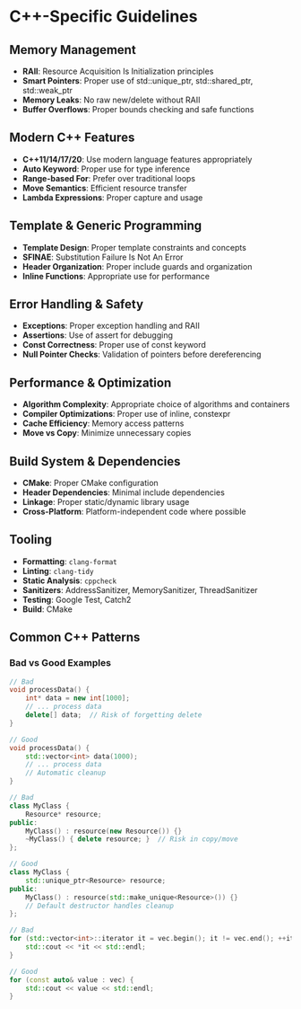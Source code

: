 # C++-Specific Guidelines

## Memory Management
- **RAII**: Resource Acquisition Is Initialization principles
- **Smart Pointers**: Proper use of std::unique_ptr, std::shared_ptr, std::weak_ptr
- **Memory Leaks**: No raw new/delete without RAII
- **Buffer Overflows**: Proper bounds checking and safe functions

## Modern C++ Features
- **C++11/14/17/20**: Use modern language features appropriately
- **Auto Keyword**: Proper use for type inference
- **Range-based For**: Prefer over traditional loops
- **Move Semantics**: Efficient resource transfer
- **Lambda Expressions**: Proper capture and usage

## Template & Generic Programming
- **Template Design**: Proper template constraints and concepts
- **SFINAE**: Substitution Failure Is Not An Error
- **Header Organization**: Proper include guards and organization
- **Inline Functions**: Appropriate use for performance

## Error Handling & Safety
- **Exceptions**: Proper exception handling and RAII
- **Assertions**: Use of assert for debugging
- **Const Correctness**: Proper use of const keyword
- **Null Pointer Checks**: Validation of pointers before dereferencing

## Performance & Optimization
- **Algorithm Complexity**: Appropriate choice of algorithms and containers
- **Compiler Optimizations**: Proper use of inline, constexpr
- **Cache Efficiency**: Memory access patterns
- **Move vs Copy**: Minimize unnecessary copies

## Build System & Dependencies
- **CMake**: Proper CMake configuration
- **Header Dependencies**: Minimal include dependencies
- **Linkage**: Proper static/dynamic library usage
- **Cross-Platform**: Platform-independent code where possible

## Tooling
- **Formatting**: `clang-format`
- **Linting**: `clang-tidy`
- **Static Analysis**: `cppcheck`
- **Sanitizers**: AddressSanitizer, MemorySanitizer, ThreadSanitizer
- **Testing**: Google Test, Catch2
- **Build**: CMake

## Common C++ Patterns

### Bad vs Good Examples
```cpp
// Bad
void processData() {
    int* data = new int[1000];
    // ... process data
    delete[] data;  // Risk of forgetting delete
}

// Good
void processData() {
    std::vector<int> data(1000);
    // ... process data
    // Automatic cleanup
}
```

```cpp
// Bad
class MyClass {
    Resource* resource;
public:
    MyClass() : resource(new Resource()) {}
    ~MyClass() { delete resource; }  // Risk in copy/move
};

// Good
class MyClass {
    std::unique_ptr<Resource> resource;
public:
    MyClass() : resource(std::make_unique<Resource>()) {}
    // Default destructor handles cleanup
};
```

```cpp
// Bad
for (std::vector<int>::iterator it = vec.begin(); it != vec.end(); ++it) {
    std::cout << *it << std::endl;
}

// Good
for (const auto& value : vec) {
    std::cout << value << std::endl;
}
```